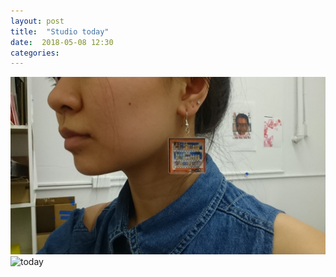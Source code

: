```yaml
---
layout: post
title:  "Studio today"
date:  2018-05-08 12:30
categories: 
---
```


![today1](/img/blog/2018-05/05-08.JPG)
![today](/img/blog/2018-05/05-08-2.png)


